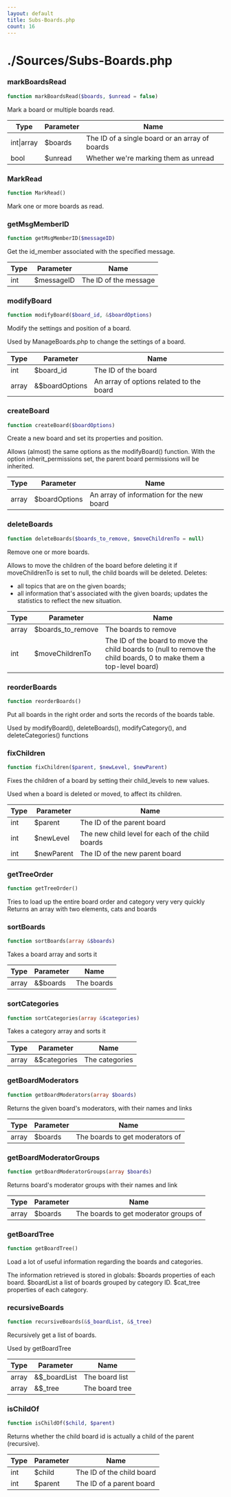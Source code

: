 ```yaml
---
layout: default
title: Subs-Boards.php
count: 16
---
```


# ./Sources/Subs-Boards.php

### markBoardsRead

```php
function markBoardsRead($boards, $unread = false)
```
Mark a board or multiple boards read.



Type|Parameter|Name
---|---|---
int&#124;array|$boards|The ID of a single board or an array of boards
bool|$unread|Whether we're marking them as unread
### MarkRead

```php
function MarkRead()
```
Mark one or more boards as read.



### getMsgMemberID

```php
function getMsgMemberID($messageID)
```
Get the id_member associated with the specified message.



Type|Parameter|Name
---|---|---
int|$messageID|The ID of the message
### modifyBoard

```php
function modifyBoard($board_id, &$boardOptions)
```
Modify the settings and position of a board.

Used by ManageBoards.php to change the settings of a board.

Type|Parameter|Name
---|---|---
int|$board_id|The ID of the board
array|&$boardOptions|An array of options related to the board
### createBoard

```php
function createBoard($boardOptions)
```
Create a new board and set its properties and position.

Allows (almost) the same options as the modifyBoard() function.
With the option inherit_permissions set, the parent board permissions
will be inherited.

Type|Parameter|Name
---|---|---
array|$boardOptions|An array of information for the new board
### deleteBoards

```php
function deleteBoards($boards_to_remove, $moveChildrenTo = null)
```
Remove one or more boards.

Allows to move the children of the board before deleting it
if moveChildrenTo is set to null, the child boards will be deleted.
Deletes:
  - all topics that are on the given boards;
  - all information that's associated with the given boards;
updates the statistics to reflect the new situation.

Type|Parameter|Name
---|---|---
array|$boards_to_remove|The boards to remove
int|$moveChildrenTo|The ID of the board to move the child boards to (null to remove the child boards, 0 to make them a top-level board)
### reorderBoards

```php
function reorderBoards()
```
Put all boards in the right order and sorts the records of the boards table.

Used by modifyBoard(), deleteBoards(), modifyCategory(), and deleteCategories() functions

### fixChildren

```php
function fixChildren($parent, $newLevel, $newParent)
```
Fixes the children of a board by setting their child_levels to new values.

Used when a board is deleted or moved, to affect its children.

Type|Parameter|Name
---|---|---
int|$parent|The ID of the parent board
int|$newLevel|The new child level for each of the child boards
int|$newParent|The ID of the new parent board
### getTreeOrder

```php
function getTreeOrder()
```
Tries to load up the entire board order and category very very quickly
Returns an array with two elements, cats and boards



### sortBoards

```php
function sortBoards(array &$boards)
```
Takes a board array and sorts it



Type|Parameter|Name
---|---|---
array|&$boards|The boards
### sortCategories

```php
function sortCategories(array &$categories)
```
Takes a category array and sorts it



Type|Parameter|Name
---|---|---
array|&$categories|The categories
### getBoardModerators

```php
function getBoardModerators(array $boards)
```
Returns the given board's moderators, with their names and links



Type|Parameter|Name
---|---|---
array|$boards|The boards to get moderators of
### getBoardModeratorGroups

```php
function getBoardModeratorGroups(array $boards)
```
Returns board's moderator groups with their names and link



Type|Parameter|Name
---|---|---
array|$boards|The boards to get moderator groups of
### getBoardTree

```php
function getBoardTree()
```
Load a lot of useful information regarding the boards and categories.

The information retrieved is stored in globals:
$boards		properties of each board.
$boardList	a list of boards grouped by category ID.
$cat_tree	properties of each category.

### recursiveBoards

```php
function recursiveBoards(&$_boardList, &$_tree)
```
Recursively get a list of boards.

Used by getBoardTree

Type|Parameter|Name
---|---|---
array|&$_boardList|The board list
array|&$_tree|The board tree
### isChildOf

```php
function isChildOf($child, $parent)
```
Returns whether the child board id is actually a child of the parent (recursive).



Type|Parameter|Name
---|---|---
int|$child|The ID of the child board
int|$parent|The ID of a parent board
